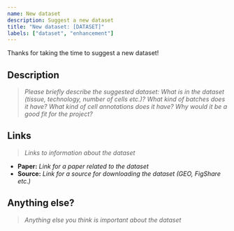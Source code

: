 ```yaml
---
name: New dataset
description: Suggest a new dataset
title: "New dataset: [DATASET]"
labels: ["dataset", "enhancement"]
---
```


Thanks for taking the time to suggest a new dataset!

## Description

> _Please briefly describe the suggested dataset: What is in the dataset (tissue, technology, number of cells etc.)? What kind of batches does it have? What kind of cell annotations does it have? Why would it be a good fit for the project?_

## Links

> _Links to information about the dataset_

- **Paper:** _Link for a paper related to the dataset_
- **Source:** _Link for a source for downloading the dataset (GEO, FigShare etc.)_

## Anything else?

> _Anything else you think is important about the dataset_
